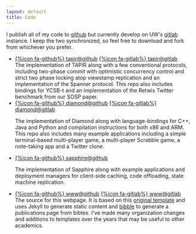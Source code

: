 ```yaml
---
layout: default
title: Code
---
```


I publish all of my code to [github](https://github.com/iyzhang) but
currently develop on UW's
[gitlab](https://gitlab.cs.washington.edu/u/iyzhang) instance. I keep
the two synchronized, so feel free to download and fork from whichever
you prefer.

<ul class="media-list">
<li class="media">
<div class="media-left col-xs-12 col-sm-3">
            <a href="https://github.com/UWSysLab/tapir" class="btn btn-default col-xs-12" style="margin-bottom:5px">{%icon fa-github%} tapir@github</a>
            <a href="https://gitlab.cs.washington.edu/syslab/tapir" class="btn btn-default col-xs-12">{%icon fa-gitlab%} tapir@gitlab</a>
	</div>
	<div class="media-body">
        The implementation of TAPIR along with a few conventional protocols,
            including two-phase commit with optimistic concurrency control and
                strict two phase locking atop viewstamp replication and an
                    implementation of the Spanner protocol.  This repo also includes
                        bindings for YCSB-t and an implementation of the Retwis Twitter
                            benchmark from our SOSP paper.
    </div>
</li>

<li class="media">
<div class="media-left col-xs-12 col-sm-3">
    <a href="https://github.com/UWSysLab/diamond" class="btn
		btn-default col-xs-12" style="margin-bottom:5px">{%icon fa-github%}
		    diamond@github</a>
    <a href="https://gitlab.cs.washington.edu/syslab/diamond-src" class="btn
		btn-default col-xs-12">{%icon fa-gitlab%} diamond@gitlab</a>
        </div>
        <div class="media-body">

The implementation of Diamond along with language-bindings for C++,
Java and Python and compilation instructions for both x86 and
ARM. This repo also includes many example applications including a
simple terminal-based multi-player game, a multi-player Scrabble game,
a note-taking app and a Twitter clone.
</div>
</li>

<li class="media">
<div class="media-left col-sm-3 col-xs-12">
    <a href="https://github.com/UWSysLab/Sapphire" class="btn
		btn-default">{%icon fa-github%} sapphire@github</a>
    </div>
	<div class="media-body">

The implementation of Sapphire along with example applications and
deployment managers for client-side caching, code offloading, state
machine replication.
</div>
</li>

<li class="media">
<div class="media-left col-sm-3 col-xs-12">
            <a href="https://github.com/iyzhang/www" class="btn
		    btn-default" style="width:160px;margin-bottom:5px">{%icon fa-github%}
		www@github</a>
<a href="https://gitlab.cs.washington.edu/iyzhang/www" class="btn
		btn-default">{%icon fa-gitlab%} www@gitlab</a>
	</div>
	<div class="media-body">
The source for this webpage. It is based on this
<a href="https://github.com/uwsampa/research-group-web">original template</a> and uses Jekyll to generate static content and  <a href="https://github.com/sampsyo/bibble">bibble</a> to generate a publications page from bibtex.  I've made many organization changes and additions to templates over the years that may be useful to other academics.
</div>
</li>
</ul>


